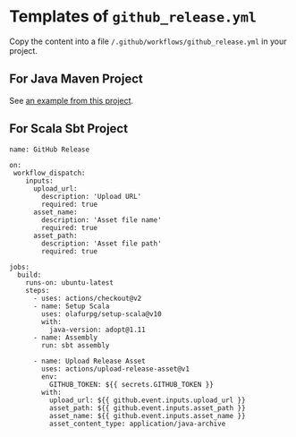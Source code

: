 # Templates of `github_release.yml`

Copy the content into a file `/.github/workflows/github_release.yml` in your project.

## For Java Maven Project

See [an example from this project](../../.github/workflows/github_release.yml).

## For Scala Sbt Project

```
name: GitHub Release

on:
 workflow_dispatch:
    inputs:
      upload_url:
        description: 'Upload URL'
        required: true
      asset_name:
        description: 'Asset file name'
        required: true
      asset_path:
        description: 'Asset file path'
        required: true

jobs:
  build:
    runs-on: ubuntu-latest
    steps:
      - uses: actions/checkout@v2
      - name: Setup Scala
        uses: olafurpg/setup-scala@v10
        with:
          java-version: adopt@1.11
      - name: Assembly
        run: sbt assembly

      - name: Upload Release Asset
        uses: actions/upload-release-asset@v1
        env:
          GITHUB_TOKEN: ${{ secrets.GITHUB_TOKEN }}
        with:
          upload_url: ${{ github.event.inputs.upload_url }}
          asset_path: ${{ github.event.inputs.asset_path }}
          asset_name: ${{ github.event.inputs.asset_name }}
          asset_content_type: application/java-archive
```